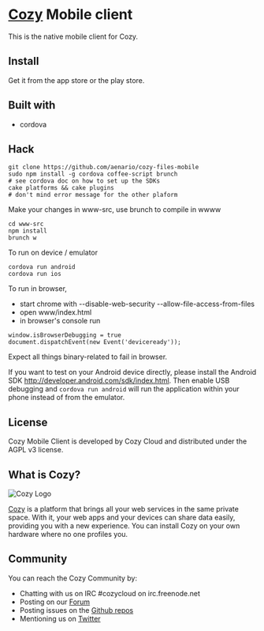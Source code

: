 # [Cozy](http://cozy.io) Mobile client

This is the native mobile client for Cozy.

## Install

Get it from the app store or the play store.

## Built with
- cordova

## Hack

    git clone https://github.com/aenario/cozy-files-mobile
    sudo npm install -g cordova coffee-script brunch
    # see cordova doc on how to set up the SDKs
    cake platforms && cake plugins
    # don't mind error message for the other plaform


Make your changes in www-src, use brunch to compile in wwww

    cd www-src
    npm install
    brunch w

To run on device / emulator

    cordova run android
    cordova run ios

To run in browser,
- start chrome with --disable-web-security --allow-file-access-from-files
- open www/index.html
- in browser's console run
```
window.isBrowserDebugging = true
document.dispatchEvent(new Event('deviceready'));
```

Expect all things binary-related to fail in browser.

If you want to test on your Android device directly, please install the Android SDK http://developer.android.com/sdk/index.html. Then enable USB debugging and `cordova run android` will run the application within your phone instead of from the emulator.



## License

Cozy Mobile Client is developed by Cozy Cloud and distributed under the AGPL v3 license.

## What is Cozy?

![Cozy Logo](https://raw.github.com/mycozycloud/cozy-setup/gh-pages/assets/images/happycloud.png)

[Cozy](http://cozy.io) is a platform that brings all your web services in the
same private space.  With it, your web apps and your devices can share data
easily, providing you
with a new experience. You can install Cozy on your own hardware where no one
profiles you.

## Community

You can reach the Cozy Community by:

* Chatting with us on IRC #cozycloud on irc.freenode.net
* Posting on our [Forum](https://forum.cozy.io/)
* Posting issues on the [Github repos](https://github.com/cozy/)
* Mentioning us on [Twitter](http://twitter.com/mycozycloud)
